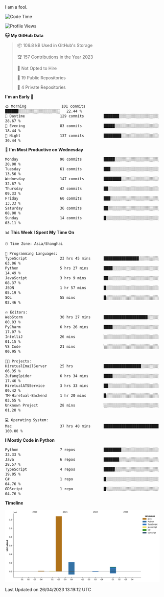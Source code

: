 I am a fool.

<!--START_SECTION:waka-->
![Code Time](http://img.shields.io/badge/Code%20Time-360%20hrs%2040%20mins-blue)

![Profile Views](http://img.shields.io/badge/Profile%20Views-6-blue)

**🐱 My GitHub Data** 

> 📦 106.8 kB Used in GitHub's Storage 
 > 
> 🏆 157 Contributions in the Year 2023
 > 
> 🚫 Not Opted to Hire
 > 
> 📜 19 Public Repositories 
 > 
> 🔑 4 Private Repositories 
 > 
**I'm an Early 🐤** 

```text
🌞 Morning                101 commits         ██████░░░░░░░░░░░░░░░░░░░   22.44 % 
🌆 Daytime                129 commits         ███████░░░░░░░░░░░░░░░░░░   28.67 % 
🌃 Evening                83 commits          █████░░░░░░░░░░░░░░░░░░░░   18.44 % 
🌙 Night                  137 commits         ████████░░░░░░░░░░░░░░░░░   30.44 % 
```
📅 **I'm Most Productive on Wednesday** 

```text
Monday                   90 commits          █████░░░░░░░░░░░░░░░░░░░░   20.00 % 
Tuesday                  61 commits          ███░░░░░░░░░░░░░░░░░░░░░░   13.56 % 
Wednesday                147 commits         ████████░░░░░░░░░░░░░░░░░   32.67 % 
Thursday                 42 commits          ██░░░░░░░░░░░░░░░░░░░░░░░   09.33 % 
Friday                   60 commits          ███░░░░░░░░░░░░░░░░░░░░░░   13.33 % 
Saturday                 36 commits          ██░░░░░░░░░░░░░░░░░░░░░░░   08.00 % 
Sunday                   14 commits          █░░░░░░░░░░░░░░░░░░░░░░░░   03.11 % 
```


📊 **This Week I Spent My Time On** 

```text
🕑︎ Time Zone: Asia/Shanghai

💬 Programming Languages: 
TypeScript               23 hrs 45 mins      ████████████████░░░░░░░░░   63.06 % 
Python                   5 hrs 27 mins       ████░░░░░░░░░░░░░░░░░░░░░   14.49 % 
JavaScript               3 hrs 9 mins        ██░░░░░░░░░░░░░░░░░░░░░░░   08.37 % 
JSON                     1 hr 57 mins        █░░░░░░░░░░░░░░░░░░░░░░░░   05.19 % 
SQL                      55 mins             █░░░░░░░░░░░░░░░░░░░░░░░░   02.46 % 

🔥 Editors: 
WebStorm                 30 hrs 27 mins      ████████████████████░░░░░   80.83 % 
PyCharm                  6 hrs 26 mins       ████░░░░░░░░░░░░░░░░░░░░░   17.07 % 
IntelliJ                 26 mins             ░░░░░░░░░░░░░░░░░░░░░░░░░   01.15 % 
VS Code                  21 mins             ░░░░░░░░░░░░░░░░░░░░░░░░░   00.95 % 

🐱‍💻 Projects: 
HiretualEmailServer      25 hrs              █████████████████░░░░░░░░   66.35 % 
ZufangSpider             6 hrs 34 mins       ████░░░░░░░░░░░░░░░░░░░░░   17.46 % 
HiretualATSService       3 hrs 33 mins       ██░░░░░░░░░░░░░░░░░░░░░░░   09.42 % 
TM-Hiretual-Backend      1 hr 20 mins        █░░░░░░░░░░░░░░░░░░░░░░░░   03.55 % 
Unknown Project          28 mins             ░░░░░░░░░░░░░░░░░░░░░░░░░   01.28 % 

💻 Operating System: 
Mac                      37 hrs 40 mins      █████████████████████████   100.00 % 
```

**I Mostly Code in Python** 

```text
Python                   7 repos             ████████░░░░░░░░░░░░░░░░░   33.33 % 
Java                     6 repos             ███████░░░░░░░░░░░░░░░░░░   28.57 % 
TypeScript               4 repos             █████░░░░░░░░░░░░░░░░░░░░   19.05 % 
C#                       1 repo              █░░░░░░░░░░░░░░░░░░░░░░░░   04.76 % 
GDScript                 1 repo              █░░░░░░░░░░░░░░░░░░░░░░░░   04.76 % 
```



**Timeline**

![Lines of Code chart](https://raw.githubusercontent.com/VeejaLiu/VeejaLiu/master/assets/bar_graph.png)


 Last Updated on 26/04/2023 13:19:12 UTC
<!--END_SECTION:waka-->

